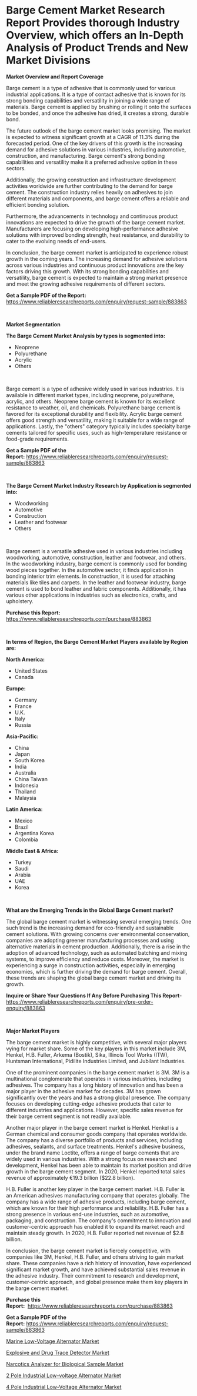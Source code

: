 <p><h1>Barge Cement Market Research Report Provides thorough Industry Overview, which offers an In-Depth Analysis of Product Trends and New Market Divisions</h1></p><p><strong>Market Overview and Report Coverage</strong></p>
<p><p>Barge cement is a type of adhesive that is commonly used for various industrial applications. It is a type of contact adhesive that is known for its strong bonding capabilities and versatility in joining a wide range of materials. Barge cement is applied by brushing or rolling it onto the surfaces to be bonded, and once the adhesive has dried, it creates a strong, durable bond.</p><p>The future outlook of the barge cement market looks promising. The market is expected to witness significant growth at a CAGR of 11.3% during the forecasted period. One of the key drivers of this growth is the increasing demand for adhesive solutions in various industries, including automotive, construction, and manufacturing. Barge cement's strong bonding capabilities and versatility make it a preferred adhesive option in these sectors.</p><p>Additionally, the growing construction and infrastructure development activities worldwide are further contributing to the demand for barge cement. The construction industry relies heavily on adhesives to join different materials and components, and barge cement offers a reliable and efficient bonding solution.</p><p>Furthermore, the advancements in technology and continuous product innovations are expected to drive the growth of the barge cement market. Manufacturers are focusing on developing high-performance adhesive solutions with improved bonding strength, heat resistance, and durability to cater to the evolving needs of end-users.</p><p>In conclusion, the barge cement market is anticipated to experience robust growth in the coming years. The increasing demand for adhesive solutions across various industries and continuous product innovations are the key factors driving this growth. With its strong bonding capabilities and versatility, barge cement is expected to maintain a strong market presence and meet the growing adhesive requirements of different sectors.</p></p>
<p><strong>Get a Sample PDF of the Report:</strong> <a href="https://www.reliableresearchreports.com/enquiry/request-sample/883863">https://www.reliableresearchreports.com/enquiry/request-sample/883863</a></p>
<p>&nbsp;</p>
<p><strong>Market Segmentation</strong></p>
<p><strong>The Barge Cement Market Analysis by types is segmented into:</strong></p>
<p><ul><li>Neoprene</li><li>Polyurethane</li><li>Acrylic</li><li>Others</li></ul></p>
<p>&nbsp;</p>
<p><p>Barge cement is a type of adhesive widely used in various industries. It is available in different market types, including neoprene, polyurethane, acrylic, and others. Neoprene barge cement is known for its excellent resistance to weather, oil, and chemicals. Polyurethane barge cement is favored for its exceptional durability and flexibility. Acrylic barge cement offers good strength and versatility, making it suitable for a wide range of applications. Lastly, the "others" category typically includes specialty barge cements tailored for specific uses, such as high-temperature resistance or food-grade requirements.</p></p>
<p><strong>Get a Sample PDF of the Report:</strong>&nbsp;<a href="https://www.reliableresearchreports.com/enquiry/request-sample/883863">https://www.reliableresearchreports.com/enquiry/request-sample/883863</a></p>
<p>&nbsp;</p>
<p><strong>The Barge Cement Market Industry Research by Application is segmented into:</strong></p>
<p><ul><li>Woodworking</li><li>Automotive</li><li>Construction</li><li>Leather and footwear</li><li>Others</li></ul></p>
<p>&nbsp;</p>
<p><p>Barge cement is a versatile adhesive used in various industries including woodworking, automotive, construction, leather and footwear, and others. In the woodworking industry, barge cement is commonly used for bonding wood pieces together. In the automotive sector, it finds application in bonding interior trim elements. In construction, it is used for attaching materials like tiles and carpets. In the leather and footwear industry, barge cement is used to bond leather and fabric components. Additionally, it has various other applications in industries such as electronics, crafts, and upholstery.</p></p>
<p><strong>Purchase this Report:</strong>&nbsp; <a href="https://www.reliableresearchreports.com/purchase/883863">https://www.reliableresearchreports.com/purchase/883863</a></p>
<p>&nbsp;</p>
<p><strong>In terms of Region, the Barge Cement Market Players available by Region are:</strong></p>
<p>
    <p> <strong> North America: </strong>
        <ul>
            <li>United States</li>
            <li>Canada</li>
        </ul>
        </p> 
    <p> <strong> Europe: </strong>
        <ul>
            <li>Germany</li>
            <li>France</li>
            <li>U.K.</li>
            <li>Italy</li>
            <li>Russia</li>
        </ul>
        </p> 
    <p> <strong> Asia-Pacific: </strong>
        <ul>
            <li>China</li>
            <li>Japan</li>
            <li>South Korea</li>
            <li>India</li>
            <li>Australia</li>
            <li>China Taiwan</li>
            <li>Indonesia</li>
            <li>Thailand</li>
            <li>Malaysia</li>
        </ul>
        </p> 
    <p> <strong> Latin America: </strong>
        <ul>
            <li>Mexico</li>
            <li>Brazil</li>
            <li>Argentina Korea</li>
            <li>Colombia</li>
        </ul>
        </p> 
    <p> <strong> Middle East & Africa: </strong>
        <ul>
            <li>Turkey</li>
            <li>Saudi</li>
            <li>Arabia</li>
            <li>UAE</li>
            <li>Korea</li>
        </ul>
    </p>
    </p>
<p>&nbsp;</p>
<p><strong>What are the Emerging Trends in the Global Barge Cement market?</strong></p>
<p><p>The global barge cement market is witnessing several emerging trends. One such trend is the increasing demand for eco-friendly and sustainable cement solutions. With growing concerns over environmental conservation, companies are adopting greener manufacturing processes and using alternative materials in cement production. Additionally, there is a rise in the adoption of advanced technology, such as automated batching and mixing systems, to improve efficiency and reduce costs. Moreover, the market is experiencing a surge in construction activities, especially in emerging economies, which is further driving the demand for barge cement. Overall, these trends are shaping the global barge cement market and driving its growth.</p></p>
<p><strong>Inquire or Share Your Questions If Any Before Purchasing This Report</strong>- <a href="https://www.reliableresearchreports.com/enquiry/pre-order-enquiry/883863">https://www.reliableresearchreports.com/enquiry/pre-order-enquiry/883863</a></p>
<p>&nbsp;</p>
<p><strong>Major Market Players</strong></p>
<p><p>The barge cement market is highly competitive, with several major players vying for market share. Some of the key players in this market include 3M, Henkel, H.B. Fuller, Arkema (Bostik), Sika, Illinois Tool Works (ITW), Huntsman International, Pidilite Industries Limited, and Jubilant Industries.</p><p>One of the prominent companies in the barge cement market is 3M. 3M is a multinational conglomerate that operates in various industries, including adhesives. The company has a long history of innovation and has been a major player in the adhesive market for decades. 3M has grown significantly over the years and has a strong global presence. The company focuses on developing cutting-edge adhesive products that cater to different industries and applications. However, specific sales revenue for their barge cement segment is not readily available.</p><p>Another major player in the barge cement market is Henkel. Henkel is a German chemical and consumer goods company that operates worldwide. The company has a diverse portfolio of products and services, including adhesives, sealants, and surface treatments. Henkel's adhesive business, under the brand name Loctite, offers a range of barge cements that are widely used in various industries. With a strong focus on research and development, Henkel has been able to maintain its market position and drive growth in the barge cement segment. In 2020, Henkel reported total sales revenue of approximately €19.3 billion ($22.8 billion).</p><p>H.B. Fuller is another key player in the barge cement market. H.B. Fuller is an American adhesives manufacturing company that operates globally. The company has a wide range of adhesive products, including barge cement, which are known for their high performance and reliability. H.B. Fuller has a strong presence in various end-use industries, such as automotive, packaging, and construction. The company's commitment to innovation and customer-centric approach has enabled it to expand its market reach and maintain steady growth. In 2020, H.B. Fuller reported net revenue of $2.8 billion.</p><p>In conclusion, the barge cement market is fiercely competitive, with companies like 3M, Henkel, H.B. Fuller, and others striving to gain market share. These companies have a rich history of innovation, have experienced significant market growth, and have achieved substantial sales revenue in the adhesive industry. Their commitment to research and development, customer-centric approach, and global presence make them key players in the barge cement market.</p></p>
<p><strong>Purchase this Report:</strong>&nbsp;&nbsp;<a href="https://www.reliableresearchreports.com/purchase/883863">https://www.reliableresearchreports.com/purchase/883863</a></p>
<p></p>
<p><strong>Get a Sample PDF of the Report:</strong>&nbsp;<a href="https://www.reliableresearchreports.com/enquiry/request-sample/883863">https://www.reliableresearchreports.com/enquiry/request-sample/883863</a></p>
<p><p><a href="https://medium.com/@klebogdani/marine-low-voltage-alternator-market-analysis-its-cagr-market-segmentation-and-global-industry-c4431483b024">Marine Low-Voltage Alternator Market</a></p><p><a href="https://medium.com/@entelaloshi55/explosive-and-drug-trace-detector-market-research-report-its-history-and-forecast-2023-to-2030-f5318efa5d5c">Explosive and Drug Trace Detector Market</a></p><p><a href="https://medium.com/@elvirabogdani08/narcotics-analyzer-for-biological-sample-market-trends-and-market-analysis-forecasted-for-period-f67d74012638">Narcotics Analyzer for Biological Sample Market</a></p><p><a href="https://medium.com/@sarademiri71/2-pole-industrial-low-voltage-alternator-market-exploring-market-share-market-trends-and-future-622982010ffb">2 Pole Industrial Low-voltage Alternator Market</a></p><p><a href="https://medium.com/@loretashyti01/4-pole-industrial-low-voltage-alternator-market-report-reveals-the-latest-trends-and-growth-4c8adc7a366e">4 Pole Industrial Low-Voltage Alternator Market</a></p></p>